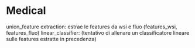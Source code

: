 # Medical
union_feature extraction: estrae le features da wsi e fluo (features_wsi, features_fluo)
linear_classifier: (tentativo di allenare un classificatore lineare sulle features estratte in precedenza)
